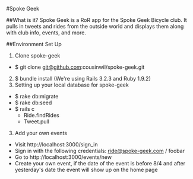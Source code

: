 #Spoke Geek

##What is it?
Spoke Geek is a RoR app for the Spoke Geek Bicycle club. It pulls in tweets and rides from the outside world and displays them along with club info, events, and more.

##Environment Set Up

1. Clone spoke-geek
  * $ git clone git@github.com:cousinwil/spoke-geek.git
2. $ bundle install (We're using Rails 3.2.3 and Ruby 1.9.2)
3. Setting up your local database for spoke-geek
  * $ rake db:migrate
  * $ rake db:seed
  * $ rails c
      - Ride.findRides
      - Tweet.pull
3. Add your own events
  * Visit http://localhost:3000/sign_in
  * Sign in with the following credentials: ride@spoke-geek.com / foobar
  * Go to http://localhost:3000/events/new
  * Create your own event, if the date of the event is before 8/4 and after yesterday's date the event will show up on the home page
